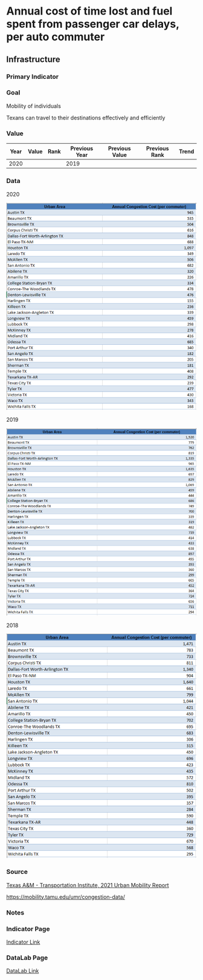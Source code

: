 # Annual cost of time lost and fuel spent from passenger car delays, per auto commuter

## Infrastructure

### Primary Indicator

### Goal

Mobility of individuals

Texans can travel to their destinations effectively and efficiently

### Value

| Year      |  Value      | Rank        | Previous Year | Previous Value | Previous Rank | Trend | 
| ----------- | ----------- | ----------- | ----------- | ----------- | ----------- | -----------|
|   2020      |             |             |      2019   |             |             |            | 

### Data

2020

![data2020](./2020_costpercommuter.PNG)

2019

![data2019](./2019_costpercommuter.PNG)

2018

![data2018](./2018_TX_congestioncost.PNG)

### Source

[Texas A&M - Transportation Institute, 2021 Urban Mobility Report](https://static.tti.tamu.edu/tti.tamu.edu/documents/mobility-report-2021.pdf)

https://mobility.tamu.edu/umr/congestion-data/

### Notes


### Indicator Page

[Indicator Link](https://indicators.texas2036.org/indicator/62)

### DataLab Page

[DataLab Link](https://datalab.texas2036.org/rifxnsb/urban-mobility-scorecard-u-s)